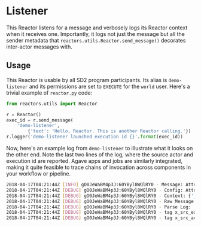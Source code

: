 # Listener

This Reactor listens for a message and verbosely logs its Reactor context when
it receives one. Importantly, it logs not just the message but all the sender
metadata that `reactors.utils.Reactor.send_message()` decorates inter-actor
messages with.

## Usage

This Reactor is usable by all SD2 program participants. Its alias is
`demo-listener` and its permissions are set to `EXECUTE` for the `world`
user. Here's a trivial example of `reactor.py` code:

```python
from reactors.utils import Reactor

r = Reactor()
exec_id = r.send_message(
    'demo-listener',
        {'text': 'Hello, Reactor. This is another Reactor calling.'})
r.logger('demo-listener launched execution id {}'.format(exec_id))
```

Now, here's an example log from `demo-listener` to illustrate what it looks on
the other end. Note the last two lines of the log, where the source actor and
execution id are reported. Agave apps and jobs are similarly integrated, making
it quite feasible to trace chains of invocation across components in your
workflow or pipeline.


```bash
2018-04-17T04:21:44Z [INFO] gO0JeWaBM4p3J:60YByl8WQlRY0 - Message: AttrDict({'text': 'Hello, Reactor. This is another Reactor calling.'})
2018-04-17T04:21:44Z [DEBUG] gO0JeWaBM4p3J:60YByl8WQlRY0 - Config: AttrDict({'logs': {'token': None, 'file': None, 'level': 'DEBUG'}})
2018-04-17T04:21:44Z [DEBUG] gO0JeWaBM4p3J:60YByl8WQlRY0 - Context: {'_abaco_jwt_header_name': 'X-Jwt-Assertion-Sd2E', 'REACTORS_VERSION': '0.6.1', '_abaco_actor_id': 'gO0JeWaBM4p3J', 'actor_dbid': 'SD2E_gO0JeWaBM4p3J', '_abaco_execution_id': '60YByl8WQlRY0', '_PROJ_CORRAL': '/corral', 'PATH': '/usr/local/sbin:/usr/local/bin:/usr/sbin:/usr/bin:/sbin:/bin', 'MSG': "{'text': 'Hello, Reactor. This is another Reactor calling.'}", 'HOME': '/', '_abaco_actor_state': '{}', 'execution_id': '60YByl8WQlRY0', 'raw_message_parse_log': '', '_abaco_api_server': 'https://api.sd2e.org', 'environment': 'x_src_execution_id', 'state': '{}', '_abaco_username': 'vaughn', '_USER_WORK': '', 'actor_id': 'gO0JeWaBM4p3J', 'x_src_execution_id': 'OmGPAq5arrlLo', 'username': 'vaughn', '_REACTOR_TEMP': '*****', 'raw_message': "{'text': 'Hello, Reactor. This is another Reactor calling.'}", 'content_type': None, '_PROJ_STOCKYARD': '/work/projects/', '_abaco_Content_Type': 'str', '_abaco_access_token': 'f38786f3605ba35edbb315a84e79e8f', 'message_dict': {'text': 'Hello, Reactor. This is another Reactor calling.'}, '_abaco_actor_dbid': 'SD2E_gO0JeWaBM4p3J', 'HOSTNAME': '3b4ba1516ace', 'x_src_actor_id': 'DkAVxzjYPqakV'}
2018-04-17T04:21:44Z [DEBUG] gO0JeWaBM4p3J:60YByl8WQlRY0 - Raw Message: {'text': 'Hello, Reactor. This is another Reactor calling.'}
2018-04-17T04:21:44Z [DEBUG] gO0JeWaBM4p3J:60YByl8WQlRY0 - Parse Log:
2018-04-17T04:21:44Z [DEBUG] gO0JeWaBM4p3J:60YByl8WQlRY0 - tag x_src_execution_id: OmGPAq5arrlLo
2018-04-17T04:21:44Z [DEBUG] gO0JeWaBM4p3J:60YByl8WQlRY0 - tag x_src_actor_id: DkAVxzjYPqakV
```

